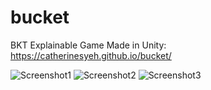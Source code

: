 # bucket

BKT Explainable Game Made in Unity: https://catherinesyeh.github.io/bucket/

![Screenshot1](https://github.com/catherinesyeh/bucket/blob/master/images/screenshot1.png)
![Screenshot2](https://github.com/catherinesyeh/bucket/blob/master/images/screenshot2.png)
![Screenshot3](https://github.com/catherinesyeh/bucket/blob/master/images/screenshot3.PNG)
